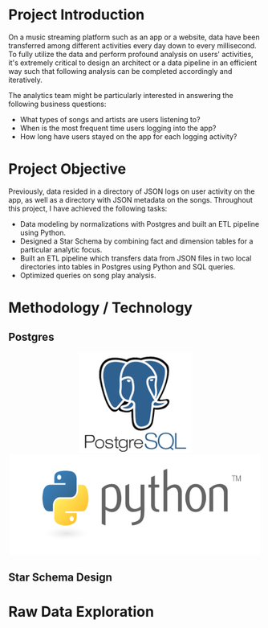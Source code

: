 # Project Introduction
On a music streaming platform such as an app or a website, data have been transferred among different activities every day down to every millisecond.
To fully utilize the data and perform profound analysis on users' activities, it's extremely critical to design an architect or a data pipeline in an efficient way such that following analysis can be completed accordingly and iteratively.

The analytics team might be particularly interested in answering the following business questions: 
  - What types of songs and artists are users listening to?
  - When is the most frequent time users logging into the app?
  - How long have users stayed on the app for each logging activity? 

# Project Objective
Previously, data resided in a directory of JSON logs on user activity on the app, as well as a directory with JSON metadata on the songs.
Throughout this project, I have achieved the following tasks:

- Data modeling by normalizations with Postgres and built an ETL pipeline using Python. 
- Designed a Star Schema by combining fact and dimension tables for a particular analytic focus.
- Built an ETL pipeline which transfers data from JSON files in two local directories into tables in Postgres using Python and SQL queries.
- Optimized queries on song play analysis.

# Methodology / Technology
## Postgres
<p align="middle">
  <img height="200" width="225" src="https://github.com/tsenhungwu/Data-Engineer-Project/blob/master/music_library/PostgreSQL.png" />
  <img height="200" width="500" src="https://github.com/tsenhungwu/Data-Engineer-Project/blob/master/music_library/Python.png" />


## Star Schema Design 

# Raw Data Exploration
